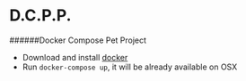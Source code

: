 # D.C.P.P.
######Docker Compose Pet Project


- Download and install [docker](https://www.docker.com/get-docker)
- Run `docker-compose up`, it will be already available on OSX
 
 

